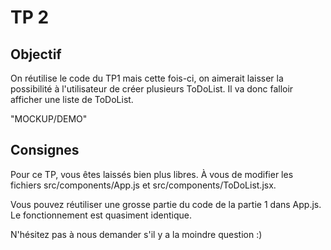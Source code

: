 # TP 2

## Objectif
On réutilise le code du TP1 mais cette fois-ci, on aimerait laisser la possibilité à l'utilisateur de créer plusieurs ToDoList.
Il va donc falloir afficher une liste de ToDoList.

"MOCKUP/DEMO"

## Consignes
Pour ce TP, vous êtes laissés bien plus libres.
À vous de modifier les fichiers src/components/App.js et src/components/ToDoList.jsx.

Vous pouvez réutiliser une grosse partie du code de la partie 1 dans App.js. Le fonctionnement est quasiment identique.

N'hésitez pas à nous demander s'il y a la moindre question :)
